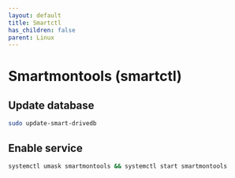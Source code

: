 ```yaml
---
layout: default
title: Smartctl
has_children: false
parent: Linux
---
```


# Smartmontools (smartctl)

## Update database

```bash
sudo update-smart-drivedb
```

## Enable service

```bash
systemctl umask smartmontools && systemctl start smartmontools
```
